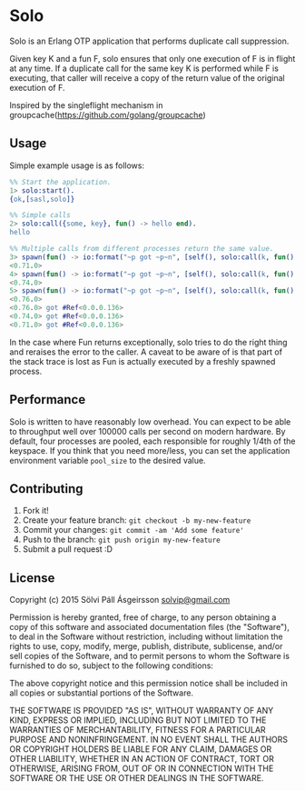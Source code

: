 Solo
====

Solo is an Erlang OTP application that performs duplicate call suppression.

Given key K and a fun F, solo ensures that only one execution of F is in flight at any time.
If a duplicate call for the same key K is performed while F is executing, that caller will
receive a copy of the return value of the original execution of F.

Inspired by the singleflight mechanism in groupcache(https://github.com/golang/groupcache)

## Usage

Simple example usage is as follows:

```erlang
%% Start the application.
1> solo:start().
{ok,[sasl,solo]}

%% Simple calls
2> solo:call({some, key}, fun() -> hello end).
hello

%% Multiple calls from different processes return the same value.
3> spawn(fun() -> io:format("~p got ~p~n", [self(), solo:call(k, fun() -> timer:sleep(3000), erlang:make_ref() end)]) end).
<0.71.0>
4> spawn(fun() -> io:format("~p got ~p~n", [self(), solo:call(k, fun() -> timer:sleep(3000), erlang:make_ref() end)]) end).
<0.74.0>
5> spawn(fun() -> io:format("~p got ~p~n", [self(), solo:call(k, fun() -> timer:sleep(3000), erlang:make_ref() end)]) end).
<0.76.0>
<0.76.0> got #Ref<0.0.0.136>
<0.74.0> got #Ref<0.0.0.136>
<0.71.0> got #Ref<0.0.0.136>
```

In the case where Fun returns exceptionally, solo tries to do the right thing and reraises the error to the caller.
A caveat to be aware of is that part of the stack trace is lost as Fun is actually executed by a freshly spawned process.

## Performance

Solo is written to have reasonably low overhead.  You can expect to be able to throughput well over 100000 calls per second on modern hardware.
By default, four processes are pooled, each responsible for roughly 1/4th of the keyspace.
If you think that you need more/less, you can set the application environment variable `pool_size` to the desired value.

## Contributing

1. Fork it!
2. Create your feature branch: `git checkout -b my-new-feature`
3. Commit your changes: `git commit -am 'Add some feature'`
4. Push to the branch: `git push origin my-new-feature`
5. Submit a pull request :D

## License

Copyright (c) 2015 Sölvi Páll Ásgeirsson <solvip@gmail.com>

Permission is hereby granted, free of charge, to any person obtaining a copy
of this software and associated documentation files (the "Software"), to deal
in the Software without restriction, including without limitation the rights
to use, copy, modify, merge, publish, distribute, sublicense, and/or sell
copies of the Software, and to permit persons to whom the Software is
furnished to do so, subject to the following conditions:

The above copyright notice and this permission notice shall be included in all
copies or substantial portions of the Software.

THE SOFTWARE IS PROVIDED "AS IS", WITHOUT WARRANTY OF ANY KIND, EXPRESS OR
IMPLIED, INCLUDING BUT NOT LIMITED TO THE WARRANTIES OF MERCHANTABILITY,
FITNESS FOR A PARTICULAR PURPOSE AND NONINFRINGEMENT. IN NO EVENT SHALL THE
AUTHORS OR COPYRIGHT HOLDERS BE LIABLE FOR ANY CLAIM, DAMAGES OR OTHER
LIABILITY, WHETHER IN AN ACTION OF CONTRACT, TORT OR OTHERWISE, ARISING FROM,
OUT OF OR IN CONNECTION WITH THE SOFTWARE OR THE USE OR OTHER DEALINGS IN THE
SOFTWARE.

